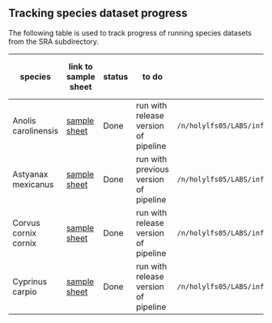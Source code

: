 ## Tracking species dataset progress

The following table is used to track progress of running species datasets from the SRA subdirectory.

|species|link to sample sheet|status|to do|notes|path to final output|
|---|---|---|---|---|---|
|Anolis carolinensis|[sample sheet](https://github.com/sjswuitchik/compPopGen_ms/blob/master/SRA/cleaned-metadata/Anolis_carolinensis_sample_metadata.csv)|Done|run with release version of pipeline|`/n/holylfs05/LABS/informatics/Everyone/comppopgen_pipeline/Anolis_carolinensis`|
|Astyanax mexicanus|[sample sheet](https://github.com/sjswuitchik/compPopGen_ms/blob/master/SRA/cleaned-metadata/Astyanax_mexicanus_sample_metadata.csv)|Done|run with previous version of pipeline|`/n/holylfs05/LABS/informatics/Everyone/comppopgen_pipeline/Astyanax_mexicanus`|
|Corvus cornix cornix|[sample sheet](https://github.com/sjswuitchik/compPopGen_ms/blob/master/SRA/cleaned-metadata/Corvus_cornix_cornix_sample_metadata.csv)|Done|run with release version of pipeline|`/n/holylfs05/LABS/informatics/Everyone/comppopgen_pipeline/Corvus_cornix_cornix`|
|Cyprinus carpio|[sample sheet](https://github.com/sjswuitchik/compPopGen_ms/blob/master/SRA/cleaned-metadata/Cyprinus_carpio_sample_metadata.csv)|Done|run with release version of pipeline|`/n/holylfs05/LABS/informatics/Everyone/comppopgen_pipeline/Cyprinus_carpio`|

